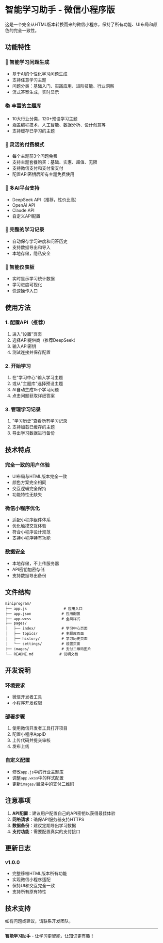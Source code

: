 # 智能学习助手 - 微信小程序版

这是一个完全从HTML版本转换而来的微信小程序，保持了所有功能、UI布局和颜色的完全一致性。

## 功能特性

### 🧠 智能学习问题生成
- 基于AI的个性化学习问题生成
- 支持任意学习主题
- 问题分类：基础入门、实践应用、进阶技能、行业洞察
- 流式答案生成，实时显示

### 📚 丰富的主题库
- 10大行业分类，120+预设学习主题
- 涵盖编程技术、人工智能、数据分析、设计创意等
- 支持缓存已学习的主题

### 💎 灵活的付费模式
- 每个主题前3个问题免费
- 支持主题套餐购买：基础、实惠、超值、无限
- 支持微信支付和支付宝支付
- 配置API密钥后所有主题免费使用

### 🔧 多AI平台支持
- DeepSeek API（推荐，性价比高）
- OpenAI API
- Claude API
- 自定义API配置

### 📝 完整的学习记录
- 自动保存学习进度和问答历史
- 支持数据导出和导入
- 本地存储，隐私安全

### 🎯 智能仪表板
- 实时显示学习统计数据
- 学习进度可视化
- 快速操作入口

## 使用方法

### 1. 配置API（推荐）
1. 进入"设置"页面
2. 选择API提供商（推荐DeepSeek）
3. 输入API密钥
4. 测试连接并保存配置

### 2. 开始学习
1. 在"学习中心"输入学习主题
2. 或从"主题库"选择预设主题
3. AI自动生成15个学习问题
4. 点击问题获取详细答案

### 3. 管理学习记录
1. "学习历史"查看所有学习记录
2. 支持加载已缓存的主题
3. 导出学习数据进行备份

## 技术特点

### 完全一致的用户体验
- UI布局与HTML版本完全一致
- 颜色方案完全相同
- 交互逻辑完全保持
- 功能特性无缺失

### 微信小程序优化
- 适配小程序组件体系
- 优化触摸交互体验
- 符合小程序设计规范
- 支持小程序特有功能

### 数据安全
- 本地存储，不上传服务器
- API密钥加密存储
- 支持数据导出备份

## 文件结构

```
miniprogram/
├── app.js                 # 应用入口
├── app.json              # 应用配置
├── app.wxss              # 全局样式
├── pages/
│   ├── index/            # 学习中心页面
│   ├── topics/           # 主题库页面
│   ├── history/          # 学习历史页面
│   └── settings/         # 设置页面
├── images/               # 支付二维码图片
└── README.md            # 说明文档
```

## 开发说明

### 环境要求
- 微信开发者工具
- 小程序开发权限

### 部署步骤
1. 使用微信开发者工具打开项目
2. 配置小程序AppID
3. 上传代码并提交审核
4. 发布上线

### 自定义配置
- 修改`app.js`中的行业主题库
- 调整`app.wxss`中的样式配置
- 更新`images/`目录中的支付二维码

## 注意事项

1. **API配置**：建议用户配置自己的API密钥以获得最佳体验
2. **网络请求**：确保API服务器支持HTTPS
3. **数据备份**：建议定期导出学习数据
4. **支付功能**：需要配置真实的支付接口

## 更新日志

### v1.0.0
- 完整移植HTML版本所有功能
- 实现微信小程序适配
- 保持UI和交互完全一致
- 支持所有原有特性

## 技术支持

如有问题或建议，请联系开发团队。

---

**智能学习助手** - 让学习更智能，让知识更有趣！